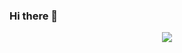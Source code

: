 ### Hi there 👋
<div align=center>
        <img src="https://capsule-render.vercel.app/api?type=transparent&text=[NAEUN's%20Github]&animation=twinkling&fontSize=90&fontColor=f7e600" />

</div>
<!-- <div align=center>
        <p>💪 Platforms & Languages 💪</p>
</div>
<div align="center">
        <img src="https://img.shields.io/badge/JAVA-007396?style=flat&logo=Conda-Forge&logoColor=white" />
        <img src="https://img.shields.io/badge/C++-00599C?style=flat&logo=cplusplus&logoColor=white" />
        <img src="https://img.shields.io/badge/C-A8B9CC?style=flat&logo=c&logoColor=white" />
        <img src="https://img.shields.io/badge/PYTHON-3776AB?style=flat&logo=python&logoColor=white" />
</div> -->
<br>


